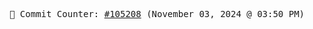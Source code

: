 <p align="center">
    <samp>
        📮 Commit Counter: <a href="https://github.com/Javascript-void0/Javascript-void0/commits/main">#105208</a> (November 03, 2024 @ 03:50 PM)
    </samp>
</p>